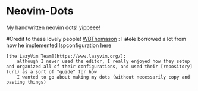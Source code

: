 # Neovim-Dots



My handwritten neovim dots! yippeee!


#Credit to these lovely people!
    [WBThomason](https://github.com/wbthomason) :
    I ~~stole~~ borrowed a lot from how he implemented lspconfiguration [here]("lua/plugins/lsp/lspconf") 
    
    [the LazyVim Team](https://www.lazyvim.org/):
        although I never used the editor, I really enjoyed how they setup and organized all of their configurations, and used their [repository](url) as a sort of "guide" for how 
        I wanted to go about making my dots (without necessarily copy and pasting things) 
